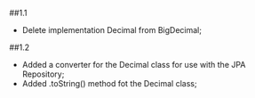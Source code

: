 ##1.1
* Delete implementation Decimal from BigDecimal;

##1.2
* Added a converter for the Decimal class for use with the JPA Repository;
* Added .toString() method fot the Decimal class;
